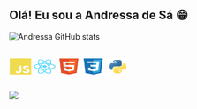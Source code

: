 ## Olá! Eu sou a Andressa de Sá 😁

![Andressa GitHub stats](https://github-readme-stats.vercel.app/api?username=sagandressa&show_icons=true&theme=radical)

<div style="display: inline_block"><br>
  <img align="center" alt="Dessa-Js" height="30" width="40" src="https://raw.githubusercontent.com/devicons/devicon/master/icons/javascript/javascript-plain.svg">
  <img align="center" alt="Dessa-React" height="30" width="40" src="https://raw.githubusercontent.com/devicons/devicon/master/icons/react/react-original.svg">
  <img align="center" alt="Dessa-HTML" height="30" width="40" src="https://raw.githubusercontent.com/devicons/devicon/master/icons/html5/html5-original.svg">
  <img align="center" alt="Dessa-CSS" height="30" width="40" src="https://raw.githubusercontent.com/devicons/devicon/master/icons/css3/css3-original.svg">
  <img align="center" alt="Dessa-Python" height="30" width="40" src="https://raw.githubusercontent.com/devicons/devicon/master/icons/python/python-original.svg">
</div>

##

<div> 
</a>
  <a href="https://www.linkedin.com/in/rafaella-ballerini-45875016a" target="_blank"><img src="www.linkedin.com/in/sagandressa" target="_blank"></a> 
</div>
